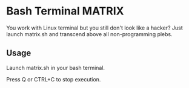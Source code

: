 # Bash Terminal MATRIX

You work with Linux terminal but you still don't look like a hacker?
Just launch matrix.sh and transcend above all non-programming plebs.

## Usage

Launch matrix.sh in your bash terminal.

Press Q or CTRL+C to stop execution.
